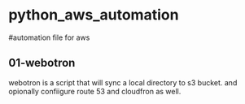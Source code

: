 # python_aws_automation
#automation file for aws

## 01-webotron

webotron is a script that will sync a local directory to s3 bucket. and opionally confiigure route 53 and cloudfron as well.

